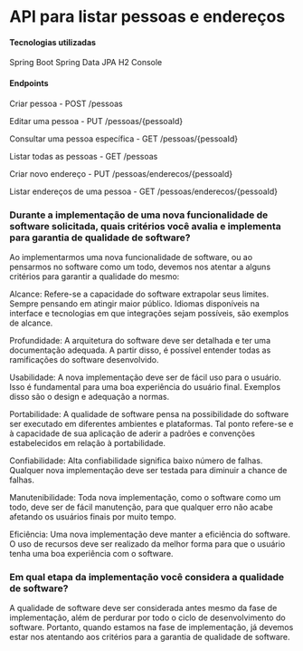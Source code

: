 # API para listar pessoas e endereços


#### Tecnologias utilizadas

Spring Boot
Spring Data JPA
H2 Console

#### Endpoints

Criar pessoa - POST
/pessoas

Editar uma pessoa - PUT
/pessoas/{pessoaId}

Consultar uma pessoa específica - GET
/pessoas/{pessoaId}

Listar todas as pessoas - GET
/pessoas

Criar novo endereço - PUT
/pessoas/enderecos/{pessoaId}

Listar endereços de uma pessoa - GET
/pessoas/enderecos/{pessoaId}

### Durante a implementação de uma nova funcionalidade de software solicitada, quais critérios você avalia e implementa para garantia de qualidade de software?

Ao implementarmos uma nova funcionalidade de software, ou ao pensarmos no software como um todo, devemos nos atentar a alguns critérios para garantir a  qualidade do mesmo:

Alcance:
Refere-se a capacidade do software extrapolar seus limites. Sempre pensando em atingir maior público. Idiomas disponíveis na interface e tecnologias em que integrações sejam possíveis, são exemplos de alcance.

Profundidade: 
A arquitetura do software deve ser detalhada e ter uma documentação adequada. A partir disso, é possível entender todas as ramificações do software desenvolvido. 

Usabilidade:
A nova implementação deve ser de fácil uso para o usuário. Isso é fundamental para uma boa experiência do usuário final. Exemplos disso são o design e adequação a normas.

Portabilidade:
A qualidade de software pensa na possibilidade do software ser executado em diferentes ambientes e plataformas. Tal ponto refere-se e à capacidade de sua aplicação de aderir a padrões e convenções estabelecidos em relação à portabilidade.

Confiabilidade: 
Alta confiabilidade significa baixo número de falhas. Qualquer nova implementação deve ser testada para diminuir a chance de falhas.

Manutenibilidade: 
Toda nova implementação, como o software como um todo, deve ser de fácil manutenção, para que qualquer erro não acabe afetando os usuários finais por muito tempo.

Eficiência:
Uma nova implementação deve manter a eficiência do software. O uso de recursos deve ser realizado da melhor forma para que o usuário tenha uma boa experiência com o software. 

### Em qual etapa da implementação você considera a qualidade de software?

A qualidade de software deve ser considerada antes mesmo da fase de implementação, além de perdurar por todo o ciclo de desenvolvimento do software. Portanto, quando estamos na fase de implementação, já devemos estar nos atentando aos critérios para a garantia de qualidade de software.
